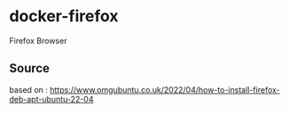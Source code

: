 # docker-firefox

Firefox Browser


## Source

based on : https://www.omgubuntu.co.uk/2022/04/how-to-install-firefox-deb-apt-ubuntu-22-04

